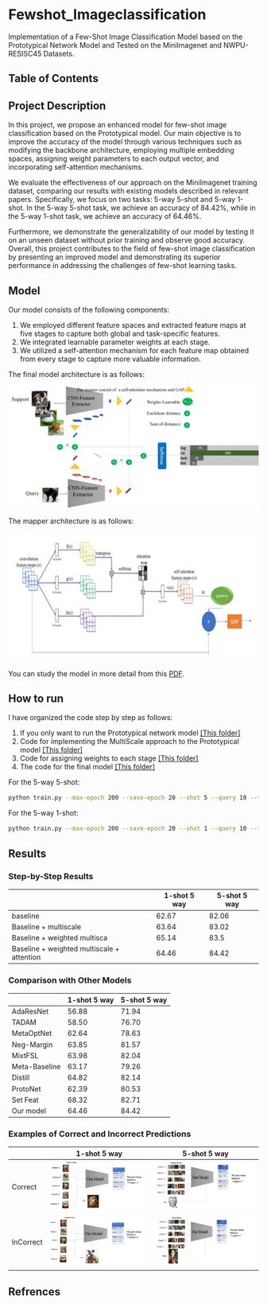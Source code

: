 # Fewshot_Imageclassification
Implementation of a Few-Shot Image Classification Model based on the Prototypical Network Model and Tested on the MiniImagenet and NWPU-RESISC45 Datasets.

## Table of Contents

## Project Description

In this project, we propose an enhanced model for few-shot image classification based on the Prototypical model. Our main objective is to improve the accuracy of the model through various techniques such as modifying the backbone architecture, employing multiple embedding spaces, assigning weight parameters to each output vector, and incorporating self-attention mechanisms.

We evaluate the effectiveness of our approach on the MiniImagenet training dataset, comparing our results with existing models described in relevant papers. Specifically, we focus on two tasks: 5-way 5-shot and 5-way 1-shot. In the 5-way 5-shot task, we achieve an accuracy of 84.42%, while in the 5-way 1-shot task, we achieve an accuracy of 64.46%.

Furthermore, we demonstrate the generalizability of our model by testing it on an unseen dataset without prior training and observe good accuracy. Overall, this project contributes to the field of few-shot image classification by presenting an improved model and demonstrating its superior performance in addressing the challenges of few-shot learning tasks.

## Model

Our model consists of the following components:
1. We employed different feature spaces and extracted feature maps at five stages to capture both global and task-specific features.
2. We integrated learnable parameter weights at each stage.
3. We utilized a self-attention mechanism for each feature map obtained from every stage to capture more valuable information.

The final model architecture is as follows:

![Architecture of model](assets/Finalmodel.png)

The mapper architecture is as follows:

![Architecture of mapper](assets/Mapper.png)

You can study the model in more detail from this [PDF](finalreport.pdf).

## How to run

I have organized the code step by step as follows:
1. If you only want to run the Prototypical network model [[This folder]](JustPrototypical)
2. Code for implementing the MultiScale approach to the Prototypical model [[This folder]](Prototypical+multiscale)
3. Code for assigning weights to each stage [[This folder]](Prototypical+multiscal+WeightLearnable)
4. The code for the final model [[This folder]](Prototypical+multiscal+WeightLearnable+Self-attention)


For the 5-way 5-shot:
```bash
python train.py --max-epoch 200 --save-epoch 20 --shot 5 --query 10 --train-way 30 --test-way 5 --save-path ./save/proto-5-change --gpu 0
```

For the 5-way 1-shot:
```bash
python train.py --max-epoch 200 --save-epoch 20 --shot 1 --query 10 --train-way 20 --test-way 5 --save-path ./save/proto-1-change --gpu 0
```
## Results

### Step-by-Step Results
|        | 1-shot 5 way| 5-shot 5 way|
| ------ | ------| -----|
| baseline | 62.67 |82.06 |
| Baseline + multiscale |  63.64 | 83.02 |
| Baseline + weighted multisca              |65.14| 83.5 |
| Baseline + weighted multiscale + attention| 64.46 | 84.42 |

### Comparison with Other Models

|        | 1-shot 5 way| 5-shot 5 way|
| ------ | ------| -----|
| AdaResNet | 56.88 | 71.94 |
| TADAM | 58.50 | 76.70 |
| MetaOptNet | 62.64 | 78.63 |
| Neg-Margin | 63.85 | 81.57 |
| MixtFSL | 63.98 | 82.04 |
| Meta-Baseline | 63.17 | 79.26 |
| Distill | 64.82 | 82.14 |
| ProtoNet | 62.39 | 80.53 |
| Set Feat | 68.32 | 82.71 |
| Our model | 64.46 | 84.42 |

### Examples of Correct and Incorrect Predictions

|        |   1-shot 5 way   |    5-shot 5 way   |
| ----------- | ----------- | ----------- |
|    Correct   |    ![Correct 1-shot](assets/CorrectPredict1.png)    |   ![Correct 5-shot](assets/CorrectPredict5.png)   |
|     InCorrect   |     ![InCorrect 1-shot](assets/InCorrectPredict1.png)    |    ![InCorrect 5-shot](assets/InCorrectPredict5.png)     |

## Refrences